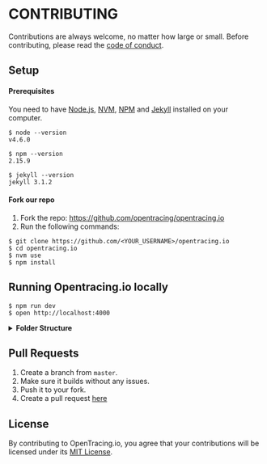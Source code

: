 CONTRIBUTING
============

Contributions are always welcome, no matter how large or small. Before contributing,
please read the [code of conduct](code-of-conduct.md).

## Setup

#### Prerequisites

You need to have [Node.js](https://nodejs.org/en/), [NVM](https://github.com/creationix/nvm), [NPM](https://www.npmjs.com/) and [Jekyll](https://jekyllrb.com/) installed on your computer.

```
$ node --version
v4.6.0

$ npm --version
2.15.9

$ jekyll --version
jekyll 3.1.2
```


#### Fork our repo

1. Fork the repo: https://github.com/opentracing/opentracing.io
1. Run the following commands:

```
$ git clone https://github.com/<YOUR_USERNAME>/opentracing.io
$ cd opentracing.io
$ nvm use
$ npm install
```

## Running Opentracing.io locally

```
$ npm run dev
$ open http://localhost:4000
```

<details>
  <summary><b>Folder Structure</b></summary>

#### _data
collections of data that is used to render our liquid templates

#### _docs
The gitbook documentation that is then built into /documentation on build

#### _includes, _layouts
jekyll folders containing templates and layouts

#### _sass
scss that is then preprocessed into /css on build

#### _site
Jekyll temp folder when running `jekyll serve`. You can ignore this.

#### fonts, img
static content

#### css, documentation
post-build static assets. don't edit these.

</details>


## Pull Requests
1. Create a branch from `master`.
1. Make sure it builds without any issues.
1. Push it to your fork.
1. Create a pull request [here](https://github.com/opentracing/opentracing.io/compare)


## License

By contributing to OpenTracing.io, you agree that your contributions will be licensed
under its [MIT License](LICENSE.MD).
